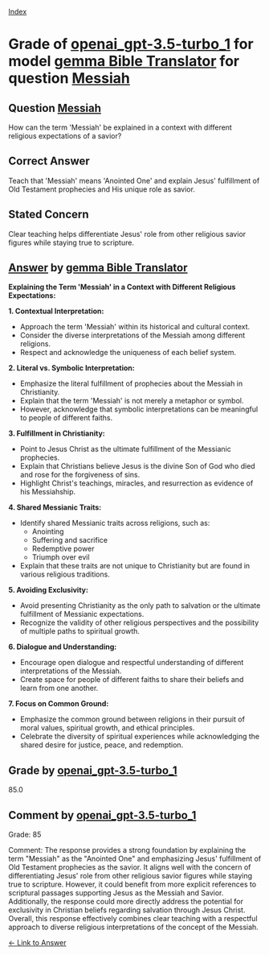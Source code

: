 
[Index](../../../../index.md)
# Grade of [openai_gpt-3.5-turbo_1](../../../grading_models/openai_gpt-3.5-turbo_1.md) for model [gemma Bible Translator](../../../answering_models/gemma_Bible_Translator.md) for question [Messiah](../../../questions/Messiah.md)

## Question [Messiah](../../../questions/Messiah.md)
How can the term 'Messiah' be explained in a context with different religious expectations of a savior?

## Correct Answer
Teach that 'Messiah' means 'Anointed One' and explain Jesus' fulfillment of Old Testament prophecies and His unique role as savior.

## Stated Concern
Clear teaching helps differentiate Jesus' role from other religious savior figures while staying true to scripture.

## [Answer](../Messiah.md) by [gemma Bible Translator](../../../answering_models/gemma_Bible_Translator.md)
**Explaining the Term 'Messiah' in a Context with Different Religious Expectations:**

**1. Contextual Interpretation:**

* Approach the term 'Messiah' within its historical and cultural context.
* Consider the diverse interpretations of the Messiah among different religions.
* Respect and acknowledge the uniqueness of each belief system.


**2. Literal vs. Symbolic Interpretation:**

* Emphasize the literal fulfillment of prophecies about the Messiah in Christianity.
* Explain that the term 'Messiah' is not merely a metaphor or symbol.
* However, acknowledge that symbolic interpretations can be meaningful to people of different faiths.


**3. Fulfillment in Christianity:**

* Point to Jesus Christ as the ultimate fulfillment of the Messianic prophecies.
* Explain that Christians believe Jesus is the divine Son of God who died and rose for the forgiveness of sins.
* Highlight Christ's teachings, miracles, and resurrection as evidence of his Messiahship.


**4. Shared Messianic Traits:**

* Identify shared Messianic traits across religions, such as:
    * Anointing
    * Suffering and sacrifice
    * Redemptive power
    * Triumph over evil
* Explain that these traits are not unique to Christianity but are found in various religious traditions.


**5. Avoiding Exclusivity:**

* Avoid presenting Christianity as the only path to salvation or the ultimate fulfillment of Messianic expectations.
* Recognize the validity of other religious perspectives and the possibility of multiple paths to spiritual growth.


**6. Dialogue and Understanding:**

* Encourage open dialogue and respectful understanding of different interpretations of the Messiah.
* Create space for people of different faiths to share their beliefs and learn from one another.


**7. Focus on Common Ground:**

* Emphasize the common ground between religions in their pursuit of moral values, spiritual growth, and ethical principles.
* Celebrate the diversity of spiritual experiences while acknowledging the shared desire for justice, peace, and redemption.

## Grade by [openai_gpt-3.5-turbo_1](../../../grading_models/openai_gpt-3.5-turbo_1.md)
85.0

## Comment by [openai_gpt-3.5-turbo_1](../../../grading_models/openai_gpt-3.5-turbo_1.md)
Grade: 85

Comment: The response provides a strong foundation by explaining the term "Messiah" as the "Anointed One" and emphasizing Jesus' fulfillment of Old Testament prophecies as the savior. It aligns well with the concern of differentiating Jesus' role from other religious savior figures while staying true to scripture. However, it could benefit from more explicit references to scriptural passages supporting Jesus as the Messiah and Savior. Additionally, the response could more directly address the potential for exclusivity in Christian beliefs regarding salvation through Jesus Christ. Overall, this response effectively combines clear teaching with a respectful approach to diverse religious interpretations of the concept of the Messiah.

[&lt;- Link to Answer](../Messiah.md)
